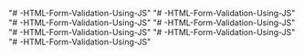 "# -HTML-Form-Validation-Using-JS" 
"# -HTML-Form-Validation-Using-JS" 
"# -HTML-Form-Validation-Using-JS" 
"# -HTML-Form-Validation-Using-JS" 
"# -HTML-Form-Validation-Using-JS" 
"# -HTML-Form-Validation-Using-JS" 
"# -HTML-Form-Validation-Using-JS" 
